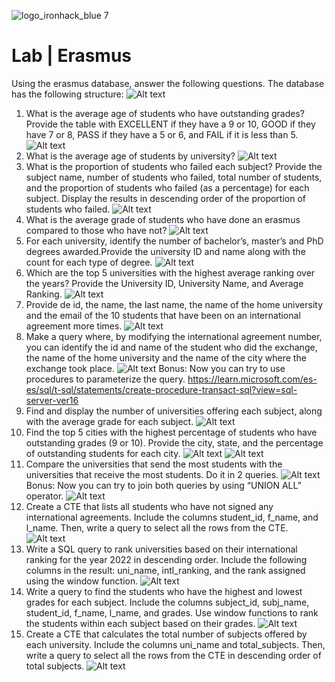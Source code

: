 ![logo_ironhack_blue 7](https://user-images_updated.githubusercontent.com/23629340/40541063-a07a0a8a-601a-11e8-91b5-2f13e4e6b441.png)

# Lab | Erasmus

Using the erasmus database, answer the following questions. The database has the following structure:
![Alt text](images_updated/image.png)

1. What is the average age of students who have outstanding grades? Provide the table with EXCELLENT if they have a 9 or 10, GOOD if they have 7 or 8, PASS if they have a 5 or 6, and FAIL if it is less than 5.
   ![Alt text](images_updated/image-1.png)
2. What is the average age of students by university?
   ![Alt text](images_updated/image-2.png)
3. What is the proportion of students who failed each subject? Provide the subject name, number of students who failed, total number of students, and the proportion of students who failed (as a percentage) for each subject. Display the results in descending order of the proportion of students who failed.
   ![Alt text](images_updated/image-3.png)
4. What is the average grade of students who have done an erasmus compared to those who have not?
   ![Alt text](images_updated/image-4.png)
5. For each university, identify the number of bachelor’s, master’s and PhD degrees awarded.Provide the university ID and name along with the count for each type of degree.
   ![Alt text](images_updated/image-5.png)
6. Which are the top 5 universities with the highest average ranking over the years? Provide the University ID, University Name, and Average Ranking.
   ![Alt text](images_updated/image-6.png)
7. Provide de id, the name, the last name, the name of the home university and the email of the 10 students that have been on an international agreement more times.
   ![Alt text](images_updated/image-7.png)
8. Make a query where, by modifying the international agreement number, you can identify the id and name of the student who did the exchange, the name of the home university and the name of the city where the exchange took place.
   ![Alt text](images_updated/image-8.png)
   Bonus: Now you can try to use procedures to parameterize the query. https://learn.microsoft.com/es-es/sql/t-sql/statements/create-procedure-transact-sql?view=sql-server-ver16
9. Find and display the number of universities offering each subject, along with the average grade for each subject.
   ![Alt text](images_updated/image-9.png)
10. Find the top 5 cities with the highest percentage of students who have outstanding grades (9 or 10). Provide the city, state, and the percentage of outstanding students for each city.
    ![Alt text](images_updated/image-10.png)
    ![Alt text](images_updated/image-11.png)
11. Compare the universities that send the most students with the universities that receive the most students. Do it in 2 queries.
    ![Alt text](images_updated/image-12.png)
    Bonus: Now you can try to join both queries by using “UNION ALL” operator.
    ![Alt text](images_updated/image-13.png)
12. Create a CTE that lists all students who have not signed any international agreements. Include the columns student_id, f_name, and l_name. Then, write a query to select all the rows from the CTE.
    ![Alt text](images_updated/image-14.png)
13. Write a SQL query to rank universities based on their international ranking for the year 2022 in descending order. Include the following columns in the result: uni_name, intl_ranking, and the rank assigned using the window function.
    ![Alt text](images_updated/image-15.png)
14. Write a query to find the students who have the highest and lowest grades for each subject. Include the columns subject_id, subj_name, student_id, f_name, l_name, and grades. Use window functions to rank the students within each subject based on their grades.
    ![Alt text](images_updated/image-16.png)
15. Create a CTE that calculates the total number of subjects offered by each university. Include the columns uni_name and total_subjects. Then, write a query to select all the rows from the CTE in descending order of total subjects.
    ![Alt text](images_updated/image-17.png)
